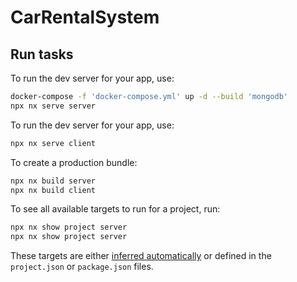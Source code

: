 # CarRentalSystem

## Run tasks

To run the dev server for your app, use:

```sh
docker-compose -f 'docker-compose.yml' up -d --build 'mongodb'
npx nx serve server
```

To run the dev server for your app, use:

```sh
npx nx serve client
```

To create a production bundle:

```sh
npx nx build server
npx nx build client
```

To see all available targets to run for a project, run:

```sh
npx nx show project server
npx nx show project server
```

These targets are either [inferred automatically](https://nx.dev/concepts/inferred-tasks?utm_source=nx_project&utm_medium=readme&utm_campaign=nx_projects) or defined in the `project.json` or `package.json` files.